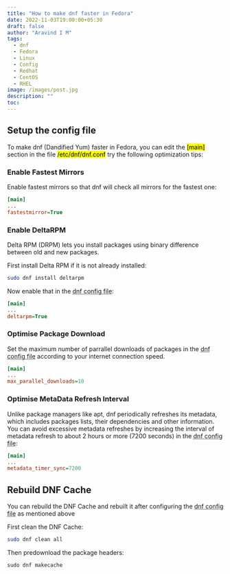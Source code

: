 ```yaml
---
title: "How to make dnf faster in Fedora"
date: 2022-11-03T19:00:00+05:30
draft: false
author: "Aravind I M"
tags:
  - dnf
  - Fedora
  - Linux
  - Config
  - Redhat
  - CentOS
  - RHEL
image: /images/post.jpg
description: ""
toc:
---
```


## Setup the config file

To make dnf (Dandified Yum) faster in Fedora, you can edit the <mark>[main]</mark> section in the file <mark>/etc/dnf/dnf.conf</mark> try the following optimization tips:

### Enable Fastest Mirrors

Enable fastest mirrors so that dnf will check all mirrors for the fastest one:

```ini
[main]
...
fastestmirror=True
```

### Enable DeltaRPM

Delta RPM (DRPM) lets you install packages using binary difference between old and new packages.

First install Delta RPM if it is not already installed:

```bash
sudo dnf install deltarpm
```

Now enable that in the <abbr title="/etc/dnf/dnf.conf">dnf config file</abbr>:

```ini
[main]
...
deltarpm=True
```

### Optimise Package Download

Set the maximum number of parrallel downloads of packages in the <abbr title="/etc/dnf/dnf.conf">dnf config file</abbr> according to your internet connection speed.

```ini
[main]
...
max_parallel_downloads=10
```

### Optimise MetaData Refresh Interval

Unlike package managers like apt, dnf periodically refreshes its metadata, which includes packages lists, their dependencies and other information. You can avoid excessive metadata refreshes by increasing the interval of metadata refresh to about 2 hours or more (7200 seconds) in the <abbr title="/etc/dnf/dnf.conf">dnf config file</abbr>:

```ini
[main]
...
metadata_timer_sync=7200
```

## Rebuild DNF Cache

You can rebuild the DNF Cache and rebuilt it after configuring the <abbr title="/etc/dnf/dnf.conf">dnf config file</abbr> as mentioned above

First clean the DNF Cache:

```bash
sudo dnf clean all
```

Then predownload the package headers:

```
sudo dnf makecache
```
